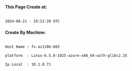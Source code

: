 
   
#### This Page Create at:

```bash

2024-08-21 - 19:22:20 UTC

```

#### Create By Machine:

```bash

Host Name : fv-az1106-665

platform  : Linux-6.5.0-1025-azure-x86_64-with-glibc2.35

Ip Local  : 10.1.0.71

```

